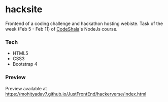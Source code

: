 # hacksite
Frontend of a coding challenge and hackathon hosting webiste.
Task of the week (Feb 5 - Feb 11) of [CodeShala](http://codeshala.org)'s NodeJs course.

### Tech
* HTML5
* CSS3
* Bootstrap 4

### Preview
Preview available at https://mohityadav7.github.io/JustFrontEnd/hackerverse/index.html